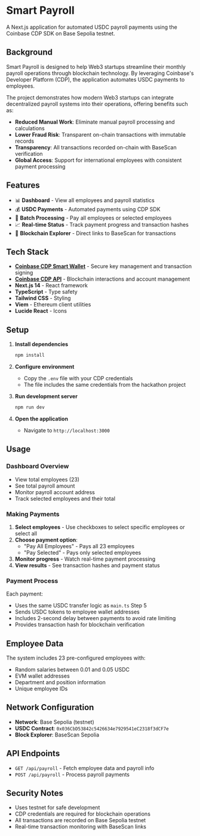# Smart Payroll

A Next.js application for automated USDC payroll payments using the Coinbase CDP SDK on Base Sepolia testnet.

## Background

Smart Payroll is designed to help Web3 startups streamline their monthly payroll operations through blockchain technology. By leveraging Coinbase's Developer Platform (CDP), the application automates USDC payments to employees.

The project demonstrates how modern Web3 startups can integrate decentralized payroll systems into their operations, offering benefits such as:
- **Reduced Manual Work**: Eliminate manual payroll processing and calculations
- **Lower Fraud Risk**: Transparent on-chain transactions with immutable records
- **Transparency**: All transactions recorded on-chain with BaseScan verification
- **Global Access**: Support for international employees with consistent payment processing

## Features

- 📊 **Dashboard** - View all employees and payroll statistics
- 💰 **USDC Payments** - Automated payments using CDP SDK
- 🔄 **Batch Processing** - Pay all employees or selected employees
- 📈 **Real-time Status** - Track payment progress and transaction hashes
- 🔗 **Blockchain Explorer** - Direct links to BaseScan for transactions

## Tech Stack

- **[Coinbase CDP Smart Wallet](https://docs.cdp.coinbase.com/wallet-api/v2/introduction/welcome)** - Secure key management and transaction signing
- **[Coinbase CDP API](https://docs.cdp.coinbase.com/api-reference/v2/introduction)** - Blockchain interactions and account management
- **Next.js 14** - React framework
- **TypeScript** - Type safety
- **Tailwind CSS** - Styling
- **Viem** - Ethereum client utilities
- **Lucide React** - Icons

## Setup

1. **Install dependencies**
   ```bash
   npm install
   ```

2. **Configure environment**
   - Copy the `.env` file with your CDP credentials
   - The file includes the same credentials from the hackathon project

3. **Run development server**
   ```bash
   npm run dev
   ```

4. **Open the application**
   - Navigate to `http://localhost:3000`

## Usage

### Dashboard Overview
- View total employees (23)
- See total payroll amount
- Monitor payroll account address
- Track selected employees and their total

### Making Payments
1. **Select employees** - Use checkboxes to select specific employees or select all
2. **Choose payment option**:
   - "Pay All Employees" - Pays all 23 employees
   - "Pay Selected" - Pays only selected employees
3. **Monitor progress** - Watch real-time payment processing
4. **View results** - See transaction hashes and payment status

### Payment Process
Each payment:
- Uses the same USDC transfer logic as `main.ts` Step 5
- Sends USDC tokens to employee wallet addresses
- Includes 2-second delay between payments to avoid rate limiting
- Provides transaction hash for blockchain verification

## Employee Data

The system includes 23 pre-configured employees with:
- Random salaries between 0.01 and 0.05 USDC
- EVM wallet addresses
- Department and position information
- Unique employee IDs

## Network Configuration

- **Network**: Base Sepolia (testnet)
- **USDC Contract**: `0x036CbD53842c5426634e7929541eC2318f3dCF7e`
- **Block Explorer**: BaseScan Sepolia

## API Endpoints

- `GET /api/payroll` - Fetch employee data and payroll info
- `POST /api/payroll` - Process payroll payments

## Security Notes

- Uses testnet for safe development
- CDP credentials are required for blockchain operations
- All transactions are recorded on Base Sepolia testnet
- Real-time transaction monitoring with BaseScan links
